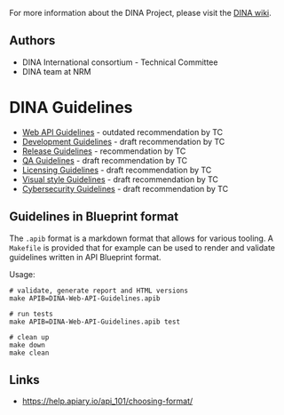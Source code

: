For more information about the DINA Project, please visit the [DINA wiki](http://www.dina-project.net/wiki/DINA_Technical_Committee).

Authors
-------

* DINA International consortium - Technical Committee
* DINA team at NRM

DINA Guidelines
==============================

- [Web API Guidelines](DINA-Web-API-Guidelines.md) - outdated recommendation by TC
- [Development Guidelines](DINA-Web-Development-Guidelines.md) - draft recommendation by TC
- [Release Guidelines](DINA-Web-Release-Guidelines.md) - recommendation by TC
- [QA Guidelines](DINA-Web-QA-Guidelines.md) - draft recommendation by TC
- [Licensing Guidelines](DINA-Web-Licensing-Guidelines.md) - draft recommendation by TC
- [Visual style Guidelines](DINA-Web-UI-Guidelines.md) - draft recommendation by TC
- [Cybersecurity Guidelines](DINA-Cybersecurity-Guidelines.md) - draft recommendation by TC 

## Guidelines in Blueprint format

The `.apib` format is a markdown format that allows for various tooling. A `Makefile` is provided that for example can be used to render and validate guidelines written in API Blueprint format.

Usage:
	
	# validate, generate report and HTML versions
	make APIB=DINA-Web-API-Guidelines.apib
	
	# run tests
	make APIB=DINA-Web-API-Guidelines.apib test
	
	# clean up
	make down
	make clean

## Links

- https://help.apiary.io/api_101/choosing-format/



